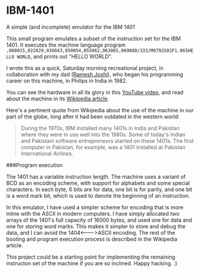 # IBM-1401
A simple (and incomplete) emulator for the IBM 1401

This small program emulates a subset of the instruction set for the IBM 1401. It executes the machine language program `,008015,022029,036043,050054,055062,063065,069080/333/M0792502F1.065HELLO WORLD`, and prints out "HELLO WORLD".

I wrote this as a quick, Saturday morning recreational project, in collaboration with my dad ([Ramesh Joshi](http://www.consult400.com/myprofile.htm)), who began his programming career on this machine, in Philips in India in 1982.

You can see the hardware in all its glory in this [YouTube video](https://www.youtube.com/watch?v=PwftXqJu8hs), and read about the machine in its [Wikipedia article](https://en.wikipedia.org/wiki/IBM_1401).

Here's a pertinent quote from Wikipedia about the use of the machine in our part of the globe, long after it had been outdated in the western world:

> During the 1970s, IBM installed many 1401s in India and Pakistan where they were in use well into the 1980s. Some of today's Indian and Pakistani software entrepreneurs started on these 1401s. The first computer in Pakistan, for example, was a 1401 installed at Pakistan International Airlines.

###Program execution

The 1401 has a variable instruction length. The machine uses a variant of BCD as an encoding scheme, with support for alphabets and some special characters. In each byte, 6 bits are for data, one bit is for parity, and one bit is a word mark bit, which is used to denote the beginning of an instruction.

In this emulator, I have used a simpler scheme for encoding that is more inline with the ASCII in modern computers. I have simply allocated two arrays of the 1401's full capacity of 16000 bytes, and used one for data and one for storing word marks. This makes it simpler to store and debug the data, and I can avoid the 1404<--->ASCII encoding. The rest of the booting and program execution process is described in the Wikipedia article.

This project could be a starting point for implementing the remaining instructon set of the machine if you are so inclined. Happy hacking. :)
